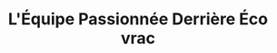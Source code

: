 ---
title: "L'Équipe Passionnée Derrière Éco vrac"
meta_title: "Rencontrez les Experts en Mode de Vie Durable | Équipe Éco vrac"
description: "Découvrez l'équipe dévouée d'Éco vrac, des experts en vie éco-responsable qui partagent leur passion et leur savoir-faire. Profitez de conseils personnalisés, de techniques innovantes et d'astuces éprouvées pour adopter un mode de vie durable, sain et respectueux de l'environnement dans tous les aspects de votre quotidien."
---